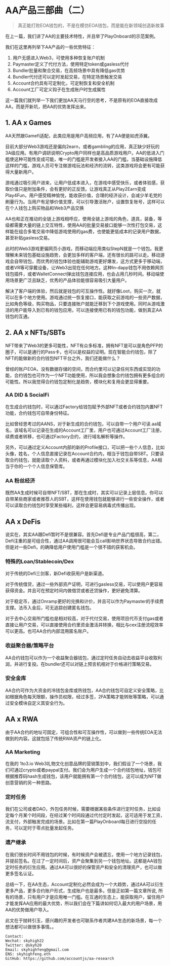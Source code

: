 # AA产品三部曲（二）

> 真正能打败EOA钱包的，不是在模仿EOA钱包，而是能在新领域创造新故事
> 

在上一篇，我们讲了AA的主要技术特性，并且举了PlayOnboard的示范案例。

我们在这里再列举下AA产品的一些优势特征：

1. 用户无感进入Web3，可使用多种恢复账户机制
2. Paymaster定义了代付方法，使用特定token或gasless代付
3. Bundler批量和聚合交易，在高频场景中具有降低gas优势
4. Bundler代付还可以定时发起交易，在特定场景触发交易
5. Account合约具有可定制化，可定制恢复和安全机制
6. Account工厂可定义钩子在生成账户时生成属性

这一篇我们就列举一下我们更加AA天马行空的思考，不是原有的EOA直接改成AA，而是开新坑，把AA的优势发挥出来。

## 1. AA x Games

AA天然跟Gamefi适配，此类应用是用户高频应用，有了AA便是如虎添翼。

目前大部分Web3游戏还是偏向2earn，或者gambling的应用，真正缺少好玩的3A级应用。有用户调研说明Crypto用户同样也是高品质游戏用户。AA的低进入门槛使这种可能性变成可能，唯一的门槛是开发者接入AA的门槛，当基础设施降低这样的门槛，游戏人员可专注做游戏玩法和经济的流转，这类游戏将会更有可能获得大量新用户。

游戏通过吸引用户进来，让用户低成本进入，在游戏中感受快乐，或者体验感，获取价值只是附加条件，会有更好的正反馈。让游戏真正从Play2Earn变成Play4Fun，用户感受精神愉悦，能收获价值，合理的经济设计，会减少羊毛党的刷量行为。当用户有足够价值支撑，可以引导激活账户，设置恢复账号，这样可以在个人钱包上购买物品和Web3产品交换

AA也和正在推动的全链上游戏相呼应，使用全链上游戏的角色，道具，装备，等级都需要大量的链上交互特性，使用AA的批量交易接口能够一次性打包交易，这样能在组合多笔交易中降低游戏使用的gas费，也使能更低成本的记录用户数据，甚至补贴gasless交易。

此时的Web3游戏更偏网页小游戏，而移动端应用类似StepN就是一个钱包。我更理解未来钱包基础设施趋势，会更加多样的客户端，还有很长的路可以走。移动游戏会自带钱包，而优秀的钱包体验也能辅助游戏更好爆发，这方式更多于移动端，或者VR等可穿戴设备，让Web3出现在任何地方。这种In-dapp钱包不用依赖网页钱包插件，或者WalletConnect弹出钱包连接应用，也会占用几秒时间。移动端使用场景更广泛且缺乏，优秀的产品体验能很容易吸引大量用户。

解决了客户端的体验，然后就是钱包的可互操作性。就好像Loot，购买一次，就可以在多个地方使用。游戏通过统一恢复接口，能获取之前游戏的一些资产数据，比如角色等级，购买物品，只要连接账户就能迁移到下个游戏使用。同时从游戏激活的用户能导入到已有的钱包应用，可以连接使用已有的钱包功能，做到真正AA钱包的互通。

## 2. AA x NFTs/SBTs

NFT带来了Web3的更多可能性，NFT有众多标准，拥有NFT是可以是角色PFP的圈子，可以是通行的Pass卡，也可以是权益的证明。现在智能合约钱包，除了NFT的能做新的合约钱包NFT平台之外，我们还能做什么？

曾经的账户EOA，没有数据存储的空间，而合约里可以记录任何东西或实现的功能，合约钱包也可作为一个NFT功能使用，所以我会想象合约钱包拥有更多组合的可能性。所以我觉得合约钱包定制化是趋势，模块化和复用会更显得重要。

### AA DID & SocialFi

在生成合约钱包时，可以通过Factory给钱包赋予外部NFT或者合约钱包内置NFT功能，合约钱包可自带身份特征。

比如曾经思考过的AANS，对于新生成的合约钱包，可以自带一个用户可读.aa域名，该域名可以记录在生成的Account工厂里，用户也可通过Account工厂注册，续费或者转移，也可通过Factory合约，进行域名解析等操作。

另外，可以通过定义Account内部的新的Profile接口，可以把一些个人信息，比如头像，姓名，个人信息直接记录在Account合约内，相当于钱包自带SBT。只要读取合约钱包，就能读取个人资料，或者再通过模块化加入社交关系等信息，AA相当于你的一个个人信息保管库。

### AA 粉丝经济

既然AA生成时候可自带NFT/SBT，那在生成时，其实可以记录上层信息。你可以自带某些商家或者推荐人的SBT，这样在使用钱包就能够进行一些安全操作，或者可以读取合约钱包时享受某些福利，这样会更容易病毒式传播出现。

## AA x DeFis

说实在，其实AA跟Defi暂时不是很兼容。首先Defi是专业产品门槛很高，第二，Defi注重的是可组合性，通过AA调用很可能会互call影响世界状态导致合约出错。但是对一些Defi，的确降低用户使用门槛是一个很不错的获客机会。

### 特殊的Loan/Stablecoin/Dex

对于传统的Defi三剑客，新Defi收获用户是新渠道。

对于传统借贷，通过一些外部资产证明，可进行gasless交易，可以使用户更容易获得资金。并且可在预定时间内做借贷或者还贷操作，更好避免清算。

对于稳定币，通过Onramp更好的兑换和计价，并且可以作为Paymaster的手续费支撑。法币入金后，可无追踪创建匿名钱包。

对于去中心交易所门槛也是相对较高，对于代付交易，使用项目代币支付gas或者直接让用户交易，可以直接使用合约里资金激活并转换，相比与cex注册流程效率可以更高。也可AA合约内部混用匿名账户。

### 收益聚合器/策略平台

AA合约钱包可以作为一个收益聚合器钱包，通过定时任务自动去收益平台收取利润，并进行复投。在bundler还可以对链上预言机相对于价格进行策略交易。

### 安全金库

AA合约可作为大资金的冷钱包金库或热钱包，AA合约钱包可自定义安全策略，比如根据角色每天限额，操作员权限，经过多签，2FA策略才能转账等策略，可以通过安全模块自定义其安全行为。

## AA x RWA

由于AA合约的地址可固定，可组合性和可互操作性，可以做到一些传统EOA无法做到的内容。这就包括了传统RWA资产的链上化。

### AA Marketing

在我的 1to3.io Web3礼物文化创意品牌的营销策划中，我们假设了一个场景，我们可通过crypto或者paypal支付。我们会为用户生成一个合约钱包地址，钱包可根据推荐码hash生成钱包，该用户就能拥有第一个合约钱包，这可以成为NFT做创意营销的另一种思路。

### 定时任务

我们在公司或者DAO，外包任务时候，需要根据某些条件进行定时任务，比如设定每个月某个时间段，在经过某个时间段通过代付定时发起，这可适用于发工资，流支付，外部触发完成的场景。比如在第一篇PlayOnboard每日进行空投的任务，可以定时于零点批量发起任务。

### 遗产继承

在我们很长时间不用钱包的时候，有时候资产会被遗忘，使用一个地方记录钱包，并提前签名。在过了一定时间后，资产会聚集到另一个钱包地址。这都是AA钱包定时任务的衍生应用。通过AA可以很好的保管资产和安全的清理资产，也可以做更多签名认证。

总结一下，在AA生态，Account定制化必然会成为一个大趋势，通过AA可以衍生更多产品，更多合约账户形式，生成账户也是最多。但是正如第一篇文章所说, 所有的场景，只有用户才是应用唯一门槛。在互通的生态上，能获取用户，留住用户才能发挥AA应用的最大优势，所以我们会在下篇讲如何切入最大的用户场景，用AA的优势做用户导入。

此文在于抛转引玉，感兴趣的开发者也可联系作者共建AA生态的新场景，每一个想法都可以做很多事情。。

```
Contact:
Wechat: skyhigh22
Twitter: @skyh20
Email: skyhighfeng@gmail.com
ENS: skyhighfeng.eth
GitHub: https://github.com/accountjs/aa-research
```